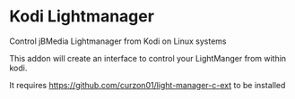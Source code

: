 # Kodi Lightmanager
Control jBMedia Lightmanager from Kodi on Linux systems

This addon will create an interface to control your LightManger from within kodi.

It requires https://github.com/curzon01/light-manager-c-ext to be installed
